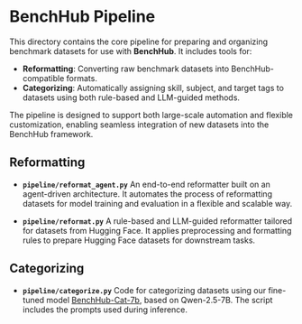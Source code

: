 # BenchHub Pipeline

This directory contains the core pipeline for preparing and organizing benchmark datasets for use with **BenchHub**. It includes tools for:

* **Reformatting**: Converting raw benchmark datasets into BenchHub-compatible formats.
* **Categorizing**: Automatically assigning skill, subject, and target tags to datasets using both rule-based and LLM-guided methods.

The pipeline is designed to support both large-scale automation and flexible customization, enabling seamless integration of new datasets into the BenchHub framework.

## Reformatting

* **`pipeline/reformat_agent.py`**
  An end-to-end reformatter built on an agent-driven architecture. It automates the process of reformatting datasets for model training and evaluation in a flexible and scalable way.

* **`pipeline/reformat.py`**
  A rule-based and LLM-guided reformatter tailored for datasets from Hugging Face. It applies preprocessing and formatting rules to prepare Hugging Face datasets for downstream tasks.

## Categorizing

* **`pipeline/categorize.py`**
  Code for categorizing datasets using our fine-tuned model [BenchHub-Cat-7b](https://huggingface.co/BenchHub/BenchHub-Cat-7b), based on Qwen-2.5-7B. The script includes the prompts used during inference.
